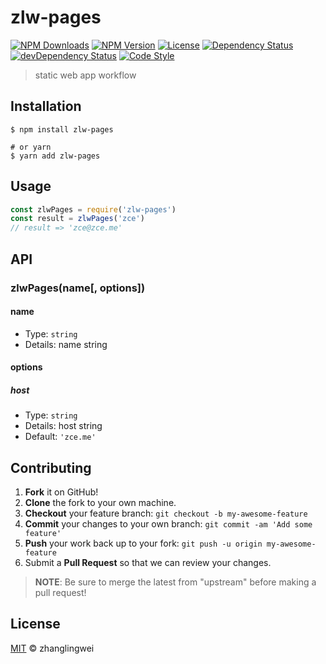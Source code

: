 # zlw-pages

[![NPM Downloads][downloads-image]][downloads-url]
[![NPM Version][version-image]][version-url]
[![License][license-image]][license-url]
[![Dependency Status][dependency-image]][dependency-url]
[![devDependency Status][devdependency-image]][devdependency-url]
[![Code Style][style-image]][style-url]

> static web app workflow

## Installation

```shell
$ npm install zlw-pages

# or yarn
$ yarn add zlw-pages
```

## Usage

<!-- TODO: Introduction of API use -->

```javascript
const zlwPages = require('zlw-pages')
const result = zlwPages('zce')
// result => 'zce@zce.me'
```

## API

<!-- TODO: Introduction of API -->

### zlwPages(name[, options])

#### name

- Type: `string`
- Details: name string

#### options

##### host

- Type: `string`
- Details: host string
- Default: `'zce.me'`

## Contributing

1. **Fork** it on GitHub!
2. **Clone** the fork to your own machine.
3. **Checkout** your feature branch: `git checkout -b my-awesome-feature`
4. **Commit** your changes to your own branch: `git commit -am 'Add some feature'`
5. **Push** your work back up to your fork: `git push -u origin my-awesome-feature`
6. Submit a **Pull Request** so that we can review your changes.

> **NOTE**: Be sure to merge the latest from "upstream" before making a pull request!

## License

[MIT](LICENSE) &copy; zhanglingwei



[downloads-image]: https://img.shields.io/npm/dm/zlw-pages.svg
[downloads-url]: https://npmjs.org/package/zlw-pages
[version-image]: https://img.shields.io/npm/v/zlw-pages.svg
[version-url]: https://npmjs.org/package/zlw-pages
[license-image]: https://img.shields.io/github/license/zlw/zlw-pages.svg
[license-url]: https://github.com/zlw/zlw-pages/blob/master/LICENSE
[dependency-image]: https://img.shields.io/david/zlw/zlw-pages.svg
[dependency-url]: https://david-dm.org/zlw/zlw-pages
[devdependency-image]: https://img.shields.io/david/dev/zlw/zlw-pages.svg
[devdependency-url]: https://david-dm.org/zlw/zlw-pages?type=dev
[style-image]: https://img.shields.io/badge/code_style-standard-brightgreen.svg
[style-url]: https://standardjs.com
